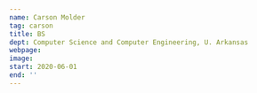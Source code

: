 ```yaml
---
name: Carson Molder
tag: carson
title: BS
dept: Computer Science and Computer Engineering, U. Arkansas
webpage: 
image: 
start: 2020-06-01
end: '' 
---
```


